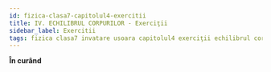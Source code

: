 ```yaml
---
id: fizica-clasa7-capitolul4-exercitii
title: IV. ECHILIBRUL CORPURILOR - Exerciţii
sidebar_label: Exercitii
tags: fizica clasa7 invatare usoara capitolul4 exerciţii echilibrul corpurilor
---
```


**În curând**